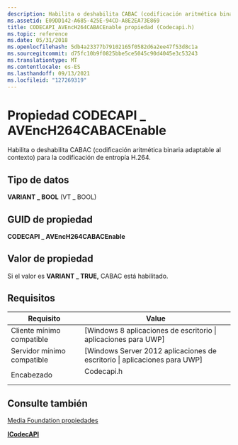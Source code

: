 ```yaml
---
description: Habilita o deshabilita CABAC (codificación aritmética binaria adaptable al contexto) para la codificación de entropía H.264.
ms.assetid: E09DD142-A685-425E-94CD-A8E2EA73E869
title: CODECAPI_AVEncH264CABACEnable propiedad (Codecapi.h)
ms.topic: reference
ms.date: 05/31/2018
ms.openlocfilehash: 5db4a23377b79102165f0582d6a2ee47f53d8c1a
ms.sourcegitcommit: d75fc10b9f0825bbe5ce5045c90d4045e3c53243
ms.translationtype: MT
ms.contentlocale: es-ES
ms.lasthandoff: 09/13/2021
ms.locfileid: "127269319"
---
```

# <a name="codecapi_avench264cabacenable-property"></a>Propiedad CODECAPI \_ AVEncH264CABACEnable

Habilita o deshabilita CABAC (codificación aritmética binaria adaptable al contexto) para la codificación de entropía H.264.

## <a name="data-type"></a>Tipo de datos

**VARIANT \_ BOOL** (VT \_ BOOL)

## <a name="property-guid"></a>GUID de propiedad

**CODECAPI \_ AVEncH264CABACEnable**

## <a name="property-value"></a>Valor de propiedad

Si el valor es **VARIANT \_ TRUE,** CABAC está habilitado.

## <a name="requirements"></a>Requisitos



| Requisito | Value |
|-------------------------------------|---------------------------------------------------------------------------------------|
| Cliente mínimo compatible<br/> | \[Windows 8 aplicaciones de escritorio \| aplicaciones para UWP\]<br/>                                     |
| Servidor mínimo compatible<br/> | \[Windows Server 2012 aplicaciones de escritorio \| aplicaciones para UWP\]<br/>                           |
| Encabezado<br/>                   | <dl> <dt>Codecapi.h</dt> </dl> |



## <a name="see-also"></a>Consulte también

<dl> <dt>

[Media Foundation propiedades](media-foundation-properties.md)
</dt> <dt>

[**ICodecAPI**](/windows/desktop/api/strmif/nn-strmif-icodecapi)
</dt> </dl>

 

